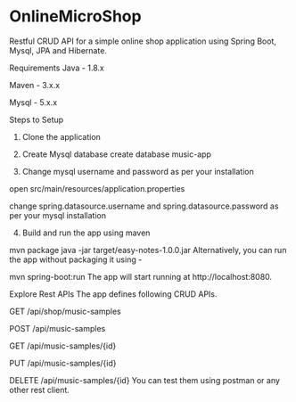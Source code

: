 # OnlineMicroShop
Restful CRUD API for a simple online shop application using Spring Boot, Mysql, JPA and Hibernate.

Requirements
Java - 1.8.x

Maven - 3.x.x

Mysql - 5.x.x

Steps to Setup
1. Clone the application


2. Create Mysql database
  create database music-app
  
3. Change mysql username and password as per your installation

  open src/main/resources/application.properties

  change spring.datasource.username and spring.datasource.password as per your mysql installation

4. Build and run the app using maven

mvn package
java -jar target/easy-notes-1.0.0.jar
Alternatively, you can run the app without packaging it using -

mvn spring-boot:run
The app will start running at http://localhost:8080.

Explore Rest APIs
The app defines following CRUD APIs.

GET /api/shop/music-samples

POST /api/music-samples

GET /api/music-samples/{id}

PUT /api/music-samples/{id}

DELETE /api/music-samples/{id}
You can test them using postman or any other rest client.
